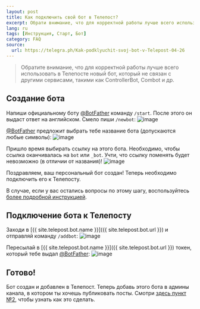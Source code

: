 ```yaml
---
layout: post
title: Как подключить свой бот в Телепост?
excerpt: Обрати внимание, что для корректной работы лучше всего использовать в Телепосте новый бот, который не связан с другими сервисами, такими как ControllerBot, Combot и другие.
lang: ru
tags: [Инструкция, Старт, Бот]
category: FAQ
source:
  url: https://telegra.ph/Kak-podklyuchit-svoj-bot-v-Telepost-04-26
---
```


> Обратите внимание, что для корректной работы лучше всего использовать в Телепосте новый бот, который не связан с другими сервисами, такими как ControllerBot, Combot и др.

## Создание бота

Напиши официальному боту [@BotFather](https://t.me/BotFather) команду `/start`. После этого он выдаст ответ на английском. Смело пиши `/newbot`:
![image](https://user-images.githubusercontent.com/24430718/106514143-f2936880-64e4-11eb-8073-257146c5970b.png)

[@BotFather](https://t.me/BotFather) предложит выбрать тебе название бота (допускаются любые символы):
![image](https://user-images.githubusercontent.com/24430718/106514319-253d6100-64e5-11eb-90a2-bdbee67ffb3e.png)

Пришло время выбирать ссылку на этого бота. Необходимо, чтобы ссылка оканчивалась на `bot` или `_bot`. Учти, что ссылку поменять будет невозможно (в отличии от названия)!
![image](https://user-images.githubusercontent.com/24430718/106514485-59188680-64e5-11eb-966d-b98e2aa87a7f.png)

Поздравляем, ваш персональный бот создан! Теперь необходимо подключить его к Телепосту.

В случае, если у вас остались вопросы по этому шагу, воспользуйтесь [более подробной инструкцией](https://www.hashtap.com/@obzorchik.plus/создаём-бота-в-telegram-rWNgL7Dvwd0v).

## Подключение бота к Телепосту

Заходи в [{{ site.telepost.bot.name }}]({{ site.telepost.bot.url }}) и отправляй команду `/addbot`:
![image](https://user-images.githubusercontent.com/24430718/106514765-bc0a1d80-64e5-11eb-82e4-c33a541f3037.png)

Пересылай в [{{ site.telepost.bot.name }}]({{ site.telepost.bot.url }}) токен, который тебе выдал [@BotFather](https://t.me/BotFather):
![image](https://user-images.githubusercontent.com/24430718/106514986-0be8e480-64e6-11eb-98b9-b777d17896f1.png)

## Готово!

Бот создан и добавлен в Телепост. Теперь добавь этого бота в админы канала, в котором ты хочешь публиковать посты. Смотри [здесь пункт №2](2019-04-26-getting-started.md), чтобы узнать как это сделать.
